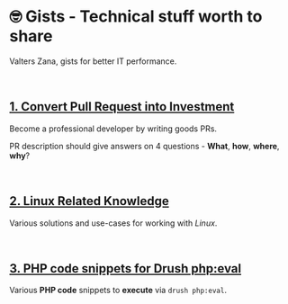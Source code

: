 # 🤓 Gists - Technical stuff worth to share

Valters Zana, gists for better IT performance.

</br>

## [**1. Convert Pull Request into Investment**](01.convert-pull-requests-into-envestment.md)

Become a professional developer by writing goods PRs.

PR description should give answers on 4 questions - **What**, **how**, **where**, **why**?

</br>

## [**2. Linux Related Knowledge**](02.linux-related-nowledge.md)

Various solutions and use-cases for working with *Linux*.

</br>

## [**3. PHP code snippets for Drush php:eval**](03.drush-php-eval-code-snippets.md)

Various **PHP code** snippets to **execute** via `drush php:eval`.
